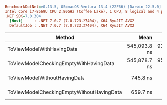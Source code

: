 ``` ini

BenchmarkDotNet=v0.13.5, OS=macOS Ventura 13.4 (22F66) [Darwin 22.5.0]
Intel Core i7-8569U CPU 2.80GHz (Coffee Lake), 1 CPU, 8 logical and 4 physical cores
.NET SDK=7.0.304
  [Host]     : .NET 7.0.7 (7.0.723.27404), X64 RyuJIT AVX2
  DefaultJob : .NET 7.0.7 (7.0.723.27404), X64 RyuJIT AVX2


```
|                                    Method |         Mean |     Error |    StdDev |    Gen0 |   Gen1 | Allocated |
|------------------------------------------ |-------------:|----------:|----------:|--------:|-------:|----------:|
|                 ToViewModelWithHavingData | 545,093.8 ns | 913.23 ns | 854.24 ns | 40.0391 | 0.9766 | 163.93 KB |
|    ToViewModelCheckingEmptyWithHavingData | 545,878.7 ns | 959.57 ns | 850.63 ns | 40.0391 | 0.9766 | 163.93 KB |
|              ToViewModelWithoutHavingData |     745.8 ns |   3.85 ns |   3.60 ns |  1.9493 |      - |   7.97 KB |
| ToViewModelCheckingEmptyWithoutHavingData |     659.7 ns |   3.22 ns |   2.69 ns |  1.9226 |      - |   7.87 KB |
